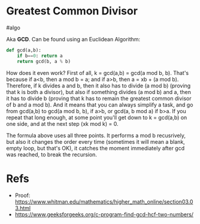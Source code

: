 # Greatest Common Divisor

#algo

Aka **GCD**. Can be found using an Euclidean Algorithm:

```python
def gcd(a,b):
    if b==0: return a
    return gcd(b, a % b)
```

How does it even work? First of all, k = gcd(a,b) = gcd(a mod b, b). That's because if a<b, then a mod b = a; and if a>b, then a = xb + (a mod b). Therefore, if k divides a and b, then it also has to divide (a mod b) (proving that k is both a divisor), but also if something divides (a mod b)  and a, then it has to divide b (proving that k has to remain the greatest common divisor of b and a mod b). And it means that you can always simplify a task, and go from gcd(a,b) to gcd(a mod b, b), if a>b, or gcd(a, b mod a) if b>a. If you repeat that long enough, at some point you'll get down to k = gcd(a,b) on one side, and at the next step (xk mod k) = 0.

The formula above uses all three points. It performs a mod b recusrively, but also it changes the order every time (sometimes it will mean a blank, empty loop, but that's OK), it catches the moment immediately after gcd was reached, to break the recursion.

# Refs

* Proof: https://www.whitman.edu/mathematics/higher_math_online/section03.03.html
* https://www.geeksforgeeks.org/c-program-find-gcd-hcf-two-numbers/